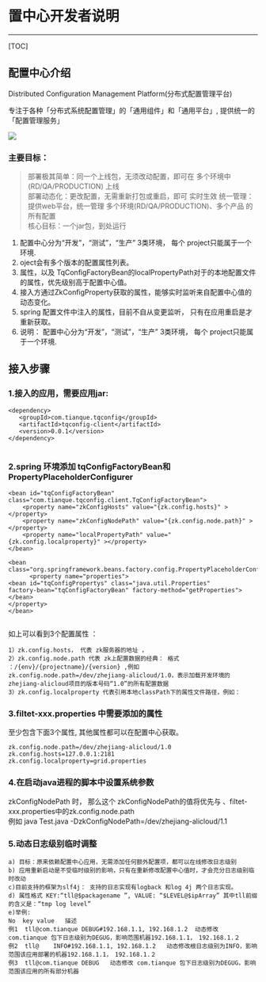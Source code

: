 
<html>
<H1>置中心开发者说明</H1>
</html>



****

[TOC]

## 配置中心介绍


Distributed Configuration Management Platform(分布式配置管理平台)

专注于各种「分布式系统配置管理」的「通用组件」和「通用平台」, 提供统一的「配置管理服务」

![](/assets/config/config.jpg)

### 主要目标：
> 部署极其简单：同一个上线包，无须改动配置，即可在 多个环境中(RD/QA/PRODUCTION) 上线   
> 部署动态化：更改配置，无需重新打包或重启，即可 实时生效
> 统一管理：提供web平台，统一管理 多个环境(RD/QA/PRODUCTION)、多个产品 的所有配置   
> 核心目标：一个jar包，到处运行  

1. 配置中心分为“开发”，“测试”，“生产” 3类环境， 每个 project只能属于一个环境.   
2. oject会有多个版本的配置属性列表。 
3. 属性，以及 TqConfigFactoryBean的localPropertyPath对于的本地配置文件的属性，优先级别高于配置中心值。 
4. 接入方通过ZkConfigProperty获取的属性，能够实时监听来自配置中心值的动态变化。 
5. spring 配置文件中注入的属性，目前不自从变更监听， 只有在应用重启是才重新获取。 
6. 说明： 配置中心分为“开发”，“测试”，“生产” 3类环境， 每个 project只能属于一个环境. 

## 接入步骤 

### 1.接入的应用，需要应用jar: 
``` 
<dependency>
   <groupId>com.tianque.tqconfig</groupId>
   <artifactId>tqconfig-client</artifactId>
   <version>0.0.1</version>
</dependency>
			
```
### 2.spring 环境添加 tqConfigFactoryBean和 PropertyPlaceholderConfigurer 
```    
<bean id="tqConfigFactoryBean" class="com.tianque.tqconfig.client.TqConfigFactoryBean">
	<property name="zkConfigHosts" value="{zk.config.hosts}" ></property>
	<property name="zkConfigNodePath" value="{zk.config.node.path}" ></property>
	<property name="localPropertyPath" value="{zk.config.localproperty}" ></property>	
</bean>	
		
<bean class="org.springframework.beans.factory.config.PropertyPlaceholderConfigurer">
	  <property name="properties">
<bean id="tqConfigPropertys" class="java.util.Properties"								factory-bean="tqConfigFactoryBean" factory-method="getProperties">
</bean>
</property>
</bean>
				

```
如上可以看到3个配置属性 ： 
~~~~
1）zk.config.hosts， 代表 zk服务器的地址 ， 
2）zk.config.node.path 代表 zk上配置数据的经典： 格式 ：/{env}/{projectname}/{version} ,例如zk.config.node.path=/dev/zhejiang-alicloud/1.0，表示加载开发环境的zhejiang-alicloud项目的版本号码“1.0”的所有配置数据 
3）zk.config.localproperty 代表引用本地classPath下的属性文件路径，例如： 
~~~~


### 3.filtet-xxx.properties 中需要添加的属性
至少包含下面3个属性, 其他属性都可以在配置中心获取。 

```
zk.config.node.path=/dev/zhejiang-alicloud/1.0
zk.config.hosts=127.0.0.1:2181
zk.config.localproperty=grid.properties

```
     
					
				


### 4.在启动java进程的脚本中设置系统参数
zkConfigNodePath 时， 那么这个 zkConfigNodePath的值将优先与 、filtet-xxx.properties中的zk.config.node.path   
例如 java Test.java -DzkConfigNodePath=/dev/zhejiang-alicloud/1.1 


### 5.动态日志级别临时调整
~~~~
a) 目标：原来依赖配置中心应用，无需添加任何额外配置项，都可以在线修改日志级别 
b) 应用重新启动是不受临时级别的影响，只有在重新修改配置中心值时，才会充分日志级别临时改动 
c)目前支持的框架为slf4j： 支持的日志实现有logback 和log 4j 两个日志实现。 
d) 属性格式 KEY:“tll@$packagename ”, VALUE: “$LEVEL@$ipArray” 其中tll前缀的含义是：“tmp log level” 
e)举例: 
No	key	value	描述  
例1	tll@com.tianque	DEBUG#192.168.1.1, 192.168.1.2	动态修改 com.tianque 包下日志级别为DEGUG，影响范围机器192.168.1.1，　192.168.1.２  
例2	tll@	INFO#192.168.1.1, 192.168.1.2	动态修改根日志级别为INFO，影响范围该应用部署的机器192.168.1.1，　192.168.1.２
例3	tll@com.tianque	DEBUG	动态修改 com.tianque 包下日志级别为DEGUG，影响范围该应用的所有部分机器
~~~~

